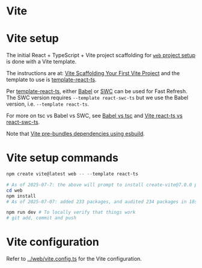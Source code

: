 
# Vite

# Vite setup

The initial React + TypeScript + Vite project scaffolding for [`web` project setup](about_setup_web.md)
is done with a Vite template.

The instructions are at: [Vite Scaffolding Your First Vite Project][vite-scaffold]
and the template to use is [template-react-ts].

Per [template-react-ts], either [Babel] or [SWC] can be used for Fast Refresh.
The SWC version requires `--template react-swc-ts` but we use the Babel version, i.e. `--template react-ts`.

For more on tsc vs Babel vs SWC, see [Babel vs tsc] and [Vite react-ts vs react-swc-ts][soq-vite-swc].

Note that [Vite pre-bundles dependencies using esbuild][vite-pre-bundle].

# Vite setup commands

```powershell
npm create vite@latest web -- --template react-ts

# As of 2025-07-7: the above will prompt to install create-vite@7.0.0 package.
cd web
npm install
# As of 2025-07-07: added 233 packages, and audited 234 packages in 18s

npm run dev # To locally verify that things work
# git add, commit and push
```

# Vite configuration

Refer to [../web/vite.config.ts](../web/vite.config.ts) for the Vite configuration.

[Babel vs tsc]: https://www.typescriptlang.org/docs/handbook/babel-with-typescript.html
[Babel]: https://babeljs.io/docs/
[soq-vite-swc]: https://stackoverflow.com/questions/79111563/what-is-the-difference-of-typescript-vs-typescript-swc-when-creating-a-vite-pr
[SWC]: https://swc.rs/
[template-react-ts]: https://github.com/vitejs/vite/tree/main/packages/create-vite/template-react-ts
[vite-scaffold]: https://vite.dev/guide/#scaffolding-your-first-vite-project
[vite-pre-bundle]: https://vite.dev/guide/why.html#slow-server-start
